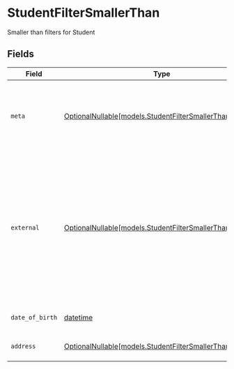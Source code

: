 # StudentFilterSmallerThan

Smaller than filters for Student


## Fields

| Field                                                                                                                                                          | Type                                                                                                                                                           | Required                                                                                                                                                       | Description                                                                                                                                                    | Example                                                                                                                                                        |
| -------------------------------------------------------------------------------------------------------------------------------------------------------------- | -------------------------------------------------------------------------------------------------------------------------------------------------------------- | -------------------------------------------------------------------------------------------------------------------------------------------------------------- | -------------------------------------------------------------------------------------------------------------------------------------------------------------- | -------------------------------------------------------------------------------------------------------------------------------------------------------------- |
| `meta`                                                                                                                                                         | [OptionalNullable[models.StudentFilterSmallerThanMeta]](../models/studentfiltersmallerthanmeta.md)                                                             | :heavy_minus_sign:                                                                                                                                             | Metadata information for the Student                                                                                                                           | {<br/>"createdAt": "2024-01-15T10:30:00Z",<br/>"updatedAt": "2024-01-15T10:30:00Z"<br/>}                                                                       |
| `external`                                                                                                                                                     | [OptionalNullable[models.StudentFilterSmallerThanExternal]](../models/studentfiltersmallerthanexternal.md)                                                     | :heavy_minus_sign:                                                                                                                                             | External is a reusable object that can be used to store external information about the student from another system, used for third-party integration tracking. |                                                                                                                                                                |
| `date_of_birth`                                                                                                                                                | [datetime](https://docs.python.org/3/library/datetime.html#datetime-objects)                                                                                   | :heavy_minus_sign:                                                                                                                                             | The date of birth of the student                                                                                                                               | 2024-01-15                                                                                                                                                     |
| `address`                                                                                                                                                      | [OptionalNullable[models.StudentFilterSmallerThanAddress]](../models/studentfiltersmallerthanaddress.md)                                                       | :heavy_minus_sign:                                                                                                                                             | The address of the student                                                                                                                                     |                                                                                                                                                                |